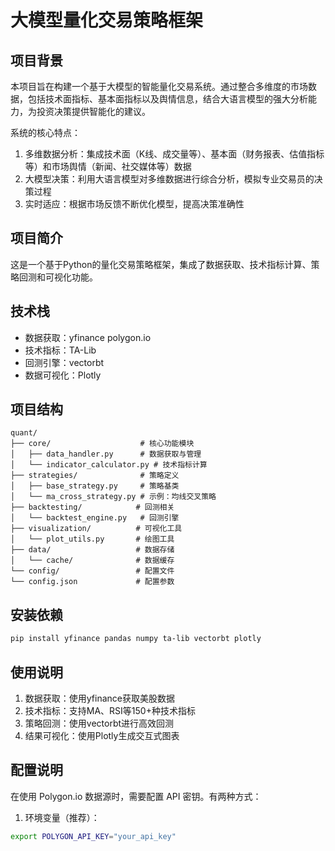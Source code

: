 # 大模型量化交易策略框架

## 项目背景
本项目旨在构建一个基于大模型的智能量化交易系统。通过整合多维度的市场数据，包括技术面指标、基本面指标以及舆情信息，结合大语言模型的强大分析能力，为投资决策提供智能化的建议。

系统的核心特点：
1. 多维数据分析：集成技术面（K线、成交量等）、基本面（财务报表、估值指标等）和市场舆情（新闻、社交媒体等）数据
2. 大模型决策：利用大语言模型对多维数据进行综合分析，模拟专业交易员的决策过程
3. 实时适应：根据市场反馈不断优化模型，提高决策准确性

## 项目简介
这是一个基于Python的量化交易策略框架，集成了数据获取、技术指标计算、策略回测和可视化功能。

## 技术栈
- 数据获取：yfinance polygon.io
- 技术指标：TA-Lib
- 回测引擎：vectorbt
- 数据可视化：Plotly

## 项目结构
```
quant/
├── core/                    # 核心功能模块
│   ├── data_handler.py      # 数据获取与管理
│   └── indicator_calculator.py # 技术指标计算
├── strategies/              # 策略定义
│   ├── base_strategy.py     # 策略基类
│   └── ma_cross_strategy.py # 示例：均线交叉策略
├── backtesting/            # 回测相关
│   └── backtest_engine.py   # 回测引擎
├── visualization/          # 可视化工具
│   └── plot_utils.py       # 绘图工具
├── data/                   # 数据存储
│   └── cache/              # 数据缓存
└── config/                 # 配置文件
└── config.json             # 配置参数
```

## 安装依赖
```bash
pip install yfinance pandas numpy ta-lib vectorbt plotly
```

## 使用说明
1. 数据获取：使用yfinance获取美股数据
2. 技术指标：支持MA、RSI等150+种技术指标
3. 策略回测：使用vectorbt进行高效回测
4. 结果可视化：使用Plotly生成交互式图表

## 配置说明
在使用 Polygon.io 数据源时，需要配置 API 密钥。有两种方式：

1. 环境变量（推荐）：
```bash
export POLYGON_API_KEY="your_api_key"
```
